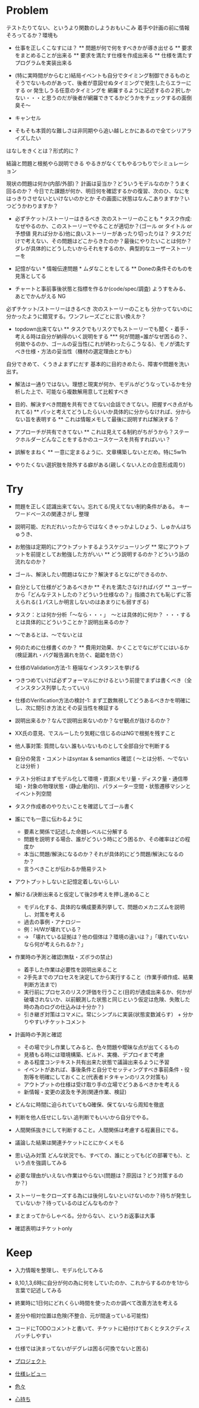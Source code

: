 Problem
===========

テストたりてない、というより関数のしようおもいこみ
着手や計画の前に情報そろってるか？環境も



* 仕事を正しくこなすには？
** 問題が何で何をすべきかが導き出せる
** 要求をまとめることが出来る
** 要求を満たす仕様を作成出来る
** 仕様を満たすプログラムを実装出来る

* (特に実時間がからむと)結局イベントも自分でタイミング制御できるものとそうでないものがあって、後者が意図せぬタイミングで発生したらエラーにする or 発生しうる任意のタイミングを 網羅するように記述するの２択しかない・・・と思うのだが後者が網羅できてるかどうかをチェックするの面倒臭そ〜
* キャンセル
* そもそも本質的な難しさは非同期やら追い越しとかにあるので全てシリアライズしたい

はなしをきくとは？形式的に？

結論と問題と根拠やら説明できる
やるきがなくてもやるつもりでシミュレーション

現状の問題は何か(内部/外部)？
計画は妥当か？どういうモデルなのか？うまく回るのか？
今日でた課題が何か、明日何を確認するかの復習、次のひ、なにをはっきりさせないといけないのかとか
その画面に状態はなんこありますか？いつどうかわりますか？

* 必ずチケット/ストーリーはきるべき 次のストーリーのことも *
タスク作成: なぜやるのか、このストーリーでやることが適切か？(ゴール or タイトル or 予想値 見れば分かる)他に良いストーリーがあったり切ったりは？ 
タスクだけで考えない、その問題はどこからきたのか？最後にやりたいことは何か？ダレが具体的にどうしたいからそれをするのか、典型的なユーザーストーリーを

* 記憶がない * 情報伝達問題 * ムダなことをしてる ** Doneの条件そのものを見落としてる 

* チャートと事前事後状態と指標を作るか(code/spec/調査)
ようすをみる、あとでかんがえる NG

必ずチケット/ストーリーはきるべき 次のストーリーのことも 
分かってないのに分かったように錯覚する。ワンフレーズごとに言い換えか？

* topdown出来てない
** タスクでもリスクでもストーリーでも聞く・着手・考える時は自分が納得のいく説明をする
*** 何が問題=誰がなぜ困るの？、何故やるのか、ゴールの妥当性(これが終わったらこうなる)、モノが満たすべき仕様・方法の妥当性（機材の選定理由とかも）

自分できめて、くうきよまずにだす
基本的に目的きめたら、障害や問題を洗い出す。


* 解法は一通りではない。理想と現実が何か、モデルがどうなっているかを分析した上で、可能なら複数解用意して比較すべき 

* 目的、解決すべき問題を共有できてない(会話できてない。把握すべき点がもれてる)
** パッと考えてどうしたらいいか具体的に分からなければ、分からない旨を表明する
** これは情報メモして最後に説明すれば解決する？
* アプローチが共有できてない
** これは見えてる制約がちがうから？ステークホルダーどんなことをするかのユースケースを共有すればいい？
* 誤解をまねく
** 一意に定まるように、文章構築しないとだめ。特に5w1h
* やりたくない選択肢を除外する癖がある(親しくない人との合意形成周り)





Try
===================

* 問題を正しく認識出来てない。忘れてる/見えてない制約条件がある。
キーワードベースの関連さがし
整理
* 説明可能、だれだれいったからではなくきゃっかよしひょう、しゅかんはちゅうき、
* お勉強は定期的にアウトプットするようスケジューリング
** 常にアウトプットを前提としてお勉強した方がいい
** どう説明するのか？どういう話の流れなのか？

* ゴール、解決したい問題はなにか？解決するとなにができるのか、

* 自分として仕様がどうあるべきか
** それを満たさなければバグ
** ユーザーから「どんなテストしたの？どういう仕様なの？」指摘されても恥じずに答えられる(１パスしか明言しないのはあまりにも弱すぎる) 

 * タスク：とは何か分析「〜なら・・・」　〜とは具体的に何か？ ・・・するとは具体的にどういうことか？説明出来るのか？
 * 〜であるとは、〜でないとは

* 何のために仕様書くのか？
** 費用対効果、かくことでなにがてにはいるか(検証漏れ・バグ報告漏れを防ぐ、齟齬を防ぐ）
* 仕様のValidation方法-1: 極端なインスタンスを挙げる
* つきつめていけば必ずフォーマルにかけるという前提でまずは書くべき（全インスタンス列挙したっていい)
* 仕様のVerification方法の検討-1: まず工数無視してどうあるべきかを明確にし、次に間引き方法とその妥当性を検証する
* 説明出来るか？なんで説明出来ないのか？なぜ観点が抜けるのか？
* XX氏の意見、でスルーしたり気軽に信じるのはNGで根拠を残すこと
* 他人事対策: 質問しない.誰もいないものとして全部自分で判断する
* 自分の発言・コメントはsyntax & semantics 確認 ( 〜とは分析、〜でないとは分析 )
* テスト分析はまずモデル化して環境・資源(メモリ量・ディスク量・通信帯域)・対象の物理状態・(静止/動的))、パラメーター空間・状態遷移マシンとイベント列空間

* タスク作成者のやりたいことを確認してゴール書く

* 誰にでも一意に伝わるように
    * 要素と関係で記述した命題レベルに分解する
    * 問題を説明する場合、誰がどういう時にどう困るか、その確率はどの程度か
    * 本当に問題/解決になるのか？それが具体的にどう問題/解決になるのか？
    * 言うべきことが伝わるか簡易テスト

* アウトプットしないと記憶定着しないらしい

* 解ける/決断出来ると仮定して後2歩考えを押し進めること
    * モデル化する、具体的な構成要素列挙して、問題のメカニズムを説明し、対策を考える
    * 過去の事例・アナロジー
    * 例：H/Wが壊れている？
    * -> 「壊れている証拠は？他の個体は？環境の違いは？」「壊れていないなら何が考えられるか？」

* 作業時の予測と確認(無駄・ズボラの禁止)
    * 着手した作業は必要性を説明出来ること
    * 2手先までのプロセスを決定してから実行すること（作業手順作成、結果判断方法まで)
    * 実行前にプロセスのリスク評価を行うこと(目的が達成出来るか、何かが破壊されないか、以前観測した状態と同じという仮定は危険、失敗した時の為のログの仕込みは十分か？)
    * 引き継ぎ対策はコマメに。常にシンプルに実装(状態変数減らす） + 分かりやすいチケットコメント

* 計画時の予測と確認
    * その場で少し作業してみると、色々問題や曖昧な点が出てくるもの
    * 見積もる時には環境構築、ビルド、実機、デプロイまで考慮
    * ある程度コンテキスト共有出来た状態で議論出来るように予習
    * イベントがあれば、事後条件と自分でセッティングすべき事前条件・役割等を明確にしておくこと(代表者ドタキャンのリスク対策も)
    * アウトプットの仕様は受け取り手の立場でどうあるべきかを考える
    * 新情報・変更の波及を予測(関連作業、検証)

* どんなに時間に迫られていてもQ確保、保てないなら周知を徹底
* 判断を他人任せにしない.追判断でもいいから自分でやる。
* 人間関係抜きにして判断すること。人間関係は考慮する程裏目にでる。
* 議論した結果は関連チケットにとにかくメモる

* 思い込み対策 どんな状況でも、すべての、誰にとっても(どの部署でも)、という点を強調してみる

* 必要な理由がいえない作業はやらない(問題は？原因は？どう対策するのか？)

* ストーリーをクローズする為には後何しないといけないのか？待ちが発生していないか？待っているのはどんなものか？
* まとまってからしゃべる。分からない、というお返事は大事
* 確認表明はチケットonly



Keep
===================

* 入力情報を整理し、モデル化してみる
* 8,10,1,3,6時に自分が何の為に何をしていたのか、これからするのかを1から言葉で記述してみる
* 終業時に1日何にどれくらい時間を使ったのか調べて改善方法を考える
* 差分や相対位置は危険(不整合、元が間違っている可能性)
* コードにTODOコメントと書いて、チケットに紐付けておくとタスクディスパッチしやすい
* 仕様では決まってないがデグレは困る(可換でないと困る)


* [プロジェクト](config/project.md)
* [仕様レビュー](config/spec.md)
* [色々](config/etc.md)
* [心持ち](config/always.md)

